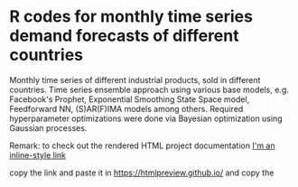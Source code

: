 # R codes for monthly time series demand forecasts of different countries 

Monthly time series of different industrial products, sold in different countries. Time series ensemble approach using various base models, e.g. Facebook's Prophet, Exponential Smoothing State Space model, Feedforward NN, (S)AR(F)IMA models among others. Required hyperparameter optimizations were done via Bayesian optimization using Gaussian processes.

Remark: to check out the rendered HTML project documentation 
[I'm an inline-style link](https://github.com/AVoss84/demand_forecast/blob/main/doc/siemens_tsa.nb.html)

copy the link and paste it in  https://htmlpreview.github.io/ and copy the 
